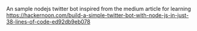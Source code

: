 An sample nodejs twitter bot inspired from the medium article for learning
https://hackernoon.com/build-a-simple-twitter-bot-with-node-js-in-just-38-lines-of-code-ed92db9eb078
